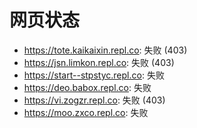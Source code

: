 # 网页状态
- https://tote.kaikaixin.repl.co: 失败 (403)
- https://jsn.limkon.repl.co: 失败 (403)
- https://start--stpstyc.repl.co: 失败
- https://deo.babox.repl.co: 失败
- https://vi.zogzr.repl.co: 失败 (403)
- https://moo.zxco.repl.co: 失败
